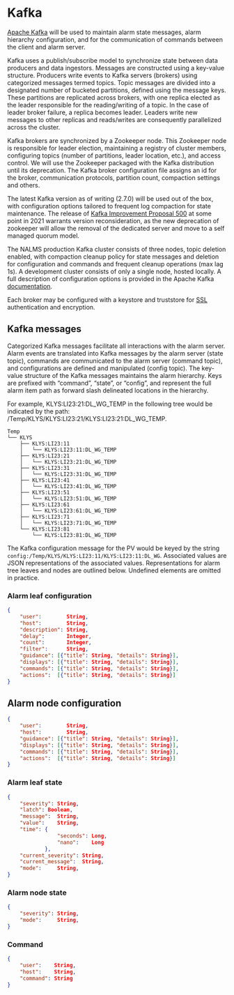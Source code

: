 # Kafka

[Apache Kafka](https://kafka.apache.org/) will be used to maintain alarm state messages, alarm hierarchy configuration, and for the communication of commands between the client and alarm server.  

Kafka uses a publish/subscribe model to synchronize state between data producers and data ingestors. Messages are constructed using a key-value structure. Producers write events to Kafka servers (brokers) using categorized messages termed topics. Topic messages are divided into a designated number of bucketed partitions, defined using the message keys. These partitions are replicated across brokers, with one replica elected as the leader responsible for the reading/writing of a topic. In the case of leader broker failure, a replica becomes leader. Leaders write new messages to other replicas and reads/writes are consequently parallelized across the cluster.  

Kafka brokers are synchronized by a Zookeeper node. This Zookeeper node is responsible for leader election, maintaining a registry of cluster members, configuring topics (number of partitions, leader location, etc.), and access control. We will use the Zookeeper packaged with the Kafka distribution until its deprecation. The Kafka broker configuration file assigns an id for the broker, communication protocols, partition count, compaction settings and others.  

The latest Kafka version as of writing (2.7.0) will be used out of the box, with configuration options tailored to frequent log compaction for state maintenance. The release of [Kafka Improvement Proposal 500](https://cwiki.apache.org/confluence/display/KAFKA/KIP-500%3A+Replace+ZooKeeper+with+a+Self-Managed+Metadata+Quorum) at some point in 2021 warrants version reconsideration, as the new deprecation of zookeeper will allow the removal of the dedicated server and move to a self managed quorum model.

The NALMS production Kafka cluster consists of three nodes, topic deletion enabled, with compaction cleanup policy for state messages and deletion for configuration and commands and frequent cleanup operations (max lag 1s). A development cluster consists of only a single node, hosted locally. A full description of configuration options is provided in the Apache Kafka [documentation](https://kafka.apache.org/documentation/#brokerconfigs).

Each broker may be configured with a keystore and truststore for [SSL](networking.md) authentication and encryption. 

## Kafka messages

Categorized Kafka messages facilitate all interactions with the alarm server. Alarm events are translated into Kafka messages by the alarm server (state topic), commands are communicated to the alarm server (command topic), and configurations are defined and manipulated (config topic). The key-value structure of the Kafka messages maintains the alarm hierarchy. Keys are prefixed with “command”, “state”, or “config”, and represent the full alarm item path as forward slash delineated locations in the hierarchy. 

For example, KLYS:LI23:21:DL_WG_TEMP in the following tree would be indicated by the path: /Temp/KLYS/KLYS:LI23:21/KLYS:LI23:21:DL_WG_TEMP.

```
Temp  
└── KLYS  
    ├── KLYS:LI23:11  
    │   └── KLYS:LI23:11:DL_WG_TEMP  
    ├── KLYS:LI23:21  
    │   └── KLYS:LI23:21:DL_WG_TEMP  
    ├── KLYS:LI23:31  
    │   └── KLYS:LI23:31:DL_WG_TEMP  
    ├── KLYS:LI23:41  
    │   └── KLYS:LI23:41:DL_WG_TEMP  
    ├── KLYS:LI23:51
    │   └── KLYS:LI23:51:DL_WG_TEMP
    ├── KLYS:LI23:61
    │   └── KLYS:LI23:61:DL_WG_TEMP
    ├── KLYS:LI23:71
    │   └── KLYS:LI23:71:DL_WG_TEMP
    └── KLYS:LI23:81
        └── KLYS:LI23:81:DL_WG_TEMP

```

The Kafka configuration message for the PV would be keyed by the string `config:/Temp/KLYS/KLYS:LI23:11/KLYS:LI23:11:DL_WG`. Associated values are JSON representations of the associated values. Representations for alarm tree leaves and nodes are outlined below. Undefined elements are omitted in practice.

### Alarm leaf configuration


```json
{
    "user":        String,
    "host":        String,
    "description": String,
    "delay":       Integer,
    "count":       Integer,
    "filter":      String,
    "guidance": [{"title": String, "details": String}],
    "displays": [{"title": String, "details": String}],
    "commands": [{"title": String, "details": String}],
    "actions":  [{"title": String, "details": String}]
}
```

## Alarm node configuration

```json
{
    "user":        String,
    "host":        String,
    "guidance": [{"title": String, "details": String}],
    "displays": [{"title": String, "details": String}],
    "commands": [{"title": String, "details": String}],
    "actions":  [{"title": String, "details": String}]
}
```

### Alarm leaf state 
```json
{
    "severity": String,
    "latch": Boolean,
    "message":  String,
    "value":    String,
    "time": {
                "seconds": Long,
                "nano":    Long
            },
    "current_severity": String,
    "current_message":  String,
    "mode":     String,
}
```

### Alarm node state
```json
{
    "severity": String,
    "mode":     String,
}
```

### Command

```json
{
    "user":    String,
    "host":    String,
    "command": String
}
```
